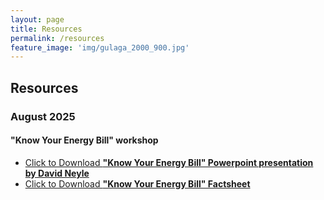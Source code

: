 ```yaml
---
layout: page
title: Resources    
permalink: /resources
feature_image: 'img/gulaga_2000_900.jpg'
---
```


## Resources

### August 2025
#### "Know Your Energy Bill" workshop

* <a href="/assets/workshops/2025-08-24-KYEB_DNeyle.pptx" download="2025-08-24-Renewable_Bermagui_KYEB_DNeyle.pptx">Click to Download <b>"Know Your Energy Bill" Powerpoint presentation by David Neyle</b></a>
* <a href="assets/workshops/2025-08-24-KYEB_Factsheet.pdf" download="2025-08-24-Renewable_Bermagui_KYEB_Factsheet.pdf">Click to Download <b>"Know Your Energy Bill" Factsheet</b></a>